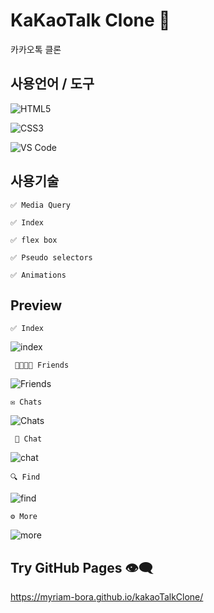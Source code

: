 # KaKaoTalk Clone 💬

카카오톡 클론
    

## 사용언어 / 도구

![HTML5](https://img.shields.io/badge/-HTML5-%23E44D27?style=flat-square&logo=html5&logoColor=ffffff)

![CSS3](https://img.shields.io/badge/-CSS3-%231572B6?style=flat-square&logo=css3)

![VS Code](http://img.shields.io/badge/-VS%20Code-007ACC?style=flat-square&logo=visual-studio-code)


## 사용기술

    ✅ Media Query
   
    ✅ Index
   
    ✅ flex box 
    
    ✅ Pseudo selectors
      
    ✅ Animations

## Preview 

	✅ Index
  ![index](screen-shot/index.PNG)


	 👨‍👩‍👧‍👦 Friends
 
![Friends](screen-shot/friends.PNG)


	✉ Chats
 
![Chats](screen-shot/chats.PNG)


  	 📃 Chat
 
![chat](screen-shot/chat.PNG)


 	🔍 Find 
 
![find](screen-shot/find.PNG)

  
	⚙ More
  
![more](screen-shot/more.PNG)
  
 



## Try GitHub Pages 👁‍🗨  

https://myriam-bora.github.io/kakaoTalkClone/
